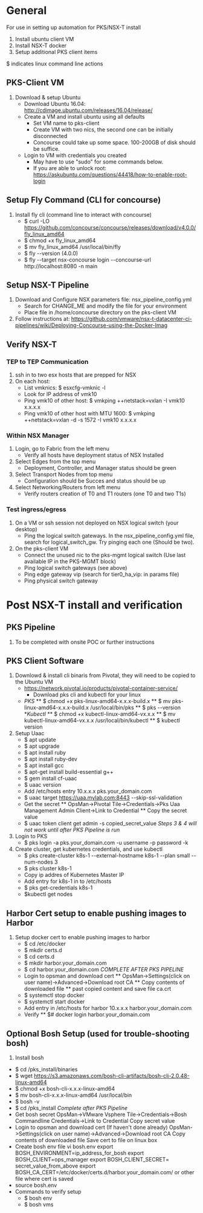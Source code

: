 # General #

For use in setting up automation for PKS/NSX-T install

1. Install ubuntu client VM
2. Install NSX-T docker
3. Setup additional PKS client items

$ indicates linux command line actions

## PKS-Client VM ##

1. Download & setup Ubuntu
   * Download Ubuntu 16.04: http://cdimage.ubuntu.com/releases/16.04/release/
   * Create a VM and install ubuntu using all defaults
      * Set VM name to pks-client
      * Create VM with two nics, the second one can be initially disconnected
      * Concourse could take up some space.  100-200GB of disk should be suffice.
   * Login to VM with credentials you created
      * May have to use "sudo" for some commands below.
      * If you are able to unlock root: https://askubuntu.com/questions/44418/how-to-enable-root-login


## Setup Fly Command (CLI for concourse) ##

1. Install fly cli (command line to interact with concourse)
   * $ curl -LO https://github.com/concourse/concourse/releases/download/v4.0.0/fly_linux_amd64
   * $ chmod +x fly_linux_amd64
   * $ mv fly_linux_amd64 /usr/local/bin/fly
   * $ fly --version
       (4.0.0)
   * $ fly --target nsx-concourse login --concourse-url http://localhost:8080 -n main

## Setup NSX-T Pipeline ##
1. Download and Configure NSX parameters file: nsx_pipeline_config.yml
   * Search for CHANGE_ME and modify the file for your environment
   * Place file in /home/concourse directory on the pks-client VM
2. Follow instructions at: https://github.com/vmware/nsx-t-datacenter-ci-pipelines/wiki/Deploying-Concourse-using-the-Docker-Imag

## Verify NSX-T ##

### TEP to TEP Communication ###
1. ssh in to two esx hosts that are prepped for NSX
2. On each host:
   * List vmknics: $ esxcfg-vmknic -l
   * Look for IP address of vmk10
   * Ping vmk10 of other host: $ vmkping ++netstack=vxlan -I vmk10 x.x.x.x
   * Ping vmk10 of other host with MTU 1600: $ vmkping ++netstack=vxlan -d -s 1572 -I vmk10 x.x.x.x 

### Within NSX Manager ###
1. Login, go to Fabric from the left menu
   * Verify all hosts have deployment status of NSX Installed
2. Select Edges from the top menu
   * Deployment, Controller, and Manager status should be green
3. Select Transport Nodes from top menu
   * Configuration should be Succes and status should be up
4. Select Networking/Routers from left menu
   * Verify routers creation of T0 and T1 routers (one T0 and two T1s)

### Test ingress/egress ###
1. On a VM or ssh session not deployed on NSX logical switch (your desktop)
   * Ping the logical switch gateways.  In the nsx_pipeline_config.yml file, search for logical_switch_gw. Try pinging each one (Should be two).
2. On the pks-client VM
   * Connect the unused nic to the pks-mgmt logical switch (Use last available IP in the PKS-MGMT block)
   * Ping logical switch gateways (see above)
   * Ping edge gateway vip (search for tier0_ha_vip: in params file)
   * Ping physical switch gateway

# Post NSX-T install and verification #

## PKS Pipeline ##
1. To be completed with onsite POC or further instructions


## PKS Client Software ##

1. Downlowd & install cli binaris from Pivotal, they will need to be copied to the Ubuntu VM
   * https://network.pivotal.io/products/pivotal-container-service/
     - Download pks cli and kubectl for your linux
   * _PKS_
   ** $ chmod +x pks-linux-amd64-x.x.x-build.x
   ** $ mv pks-linux-amd64-x.x.x-build.x /usr/local/bin/pks
   ** $ pks --version
   *_Kubectl_
   ** $ chmod +x kubectl-linux-amd64-vx.x.x
   ** $ mv kubectl-linux-amd64-vx.x.x /usr/local/bin/kubectl
   ** $ kubectl version
2. Setup Uaac
   * $ apt update
   * $ apt upgrade
   * $ apt install ruby
   * $ apt install ruby-dev
   * $ apt install gcc
   * $ apt-get install build-essential g++
   * $ gem install cf-uaac
   * $ uaac version
   * Add /etc/hosts entry
     10.x.x.x pks.your_domain.com
   * $ uaac target https://uaa.mylab.com:8443 --skip-ssl-validation
   * Get the secret 
   ** OpsMan->Pivotal Tile->Credentials->Pks Uaa Management Admin Client->Link to Credential
   ** Copy the secret value
   * $ uaac token client get admin -s copied_secret_value
_Steps 3 & 4 will not work until after PKS Pipeline is run_
3. Login to PKS
   * $ pks login -a pks.your_domain.com -u username -p password -k
4. Create cluster, get kubernetes credentials, and use kubectl
   * $ pks create-cluster k8s-1 --external-hostname k8s-1 --plan small --num-nodes 3
   * $ pks cluster k8s-1
   * Copy ip addres of Kubernetes Master IP
   * Add entry for k8s-1 in to /etc/hosts
   * $ pks get-credentials k8s-1
   * $kubectl get nodes

## Harbor Cert setup to enable pushing images to Harbor ##

1. Setup docker cert to enable pushing images to harbor
   * $ cd /etc/docker
   * $ mkdir certs.d
   * $ cd certs.d
   * $ mkdir harbor.your_domain.com
   * $ cd harbor.your_domain.com
   _COMPLETE AFTER PKS PIPELINE_
   * Login to opsman and download cert
   ** OpsMan->Settings(click on user name)->Advanced->Download root CA
   ** Copy contents of downloaded file
   ** past copied content and save file ca.crt
   * $ systemctl stop docker
   * $ systemctl start docker
   * Add entry in /etc/hosts for harbor
     10.x.x.x harbor.your_domain.com
   * Verify
   ** $# docker login harbor.your_domain.com


## Optional Bosh Setup (used for trouble-shooting bosh) ##

1. Install bosh
  * $ cd /pks_install/binaries
  * $ wget https://s3.amazonaws.com/bosh-cli-artifacts/bosh-cli-2.0.48-linux-amd64
  * $ chmod +x bosh-cli-x.x.x-linux-amd64
  * $ mv bosh-cli-x.x.x-linux-amd64 /usr/local/bin
  * $ bosh -v
  * $ cd /pks_install
  _Complete after PKS Pipeline_
  * Get bosh secret
    OpsMan->VMware Vsphere Tile->Credentials->Bosh Commandline Credentials->Link to Credential
    Copy secret value
  * Login to opsman and download cert (If haven't done already)
    OpsMan->Settings(click on user name)->Advanced->Download root CA
    Copy contents of downloaded file
    Save cert to file on linux box
  * Create bosh env file
    vi bosh.env
      export BOSH_ENVIRONMENT=ip_address_for_bosh
      export BOSH_CLIENT=ops_manager
      export BOSH_CLIENT_SECRET= secret_value_from_above
      export BOSH_CA_CERT=/etc/docker/certs.d/harbor.your_domain.com/ or other file where cert is saved
  * source bosh.env
  * Commands to verify setup
     * $ bosh env
     * $ bosh vms


